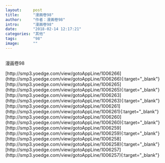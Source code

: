 ```yaml
---
layout:     post
title:      "漫画卷98"
author:     "作者：漫画卷98"
intro:      "漫画卷98"
date:       "2018-02-14 12:17:21"
categories: "其他"
tags:       "98"
image:      ""
---
```

<div style="text-align: center">
<p><img src=""/></p>
</div>
<p class="post-meta">
<span>漫画卷98</span>
</p>
[http://smp3.yoedge.com/view/gotoAppLine/1006266](http://smp3.yoedge.com/view/gotoAppLine/1006266){:target="_blank"}
[http://smp3.yoedge.com/view/gotoAppLine/1006265](http://smp3.yoedge.com/view/gotoAppLine/1006265){:target="_blank"}
[http://smp3.yoedge.com/view/gotoAppLine/1006263](http://smp3.yoedge.com/view/gotoAppLine/1006263){:target="_blank"}
[http://smp3.yoedge.com/view/gotoAppLine/1006261](http://smp3.yoedge.com/view/gotoAppLine/1006261){:target="_blank"}
[http://smp3.yoedge.com/view/gotoAppLine/1006260](http://smp3.yoedge.com/view/gotoAppLine/1006260){:target="_blank"}
[http://smp3.yoedge.com/view/gotoAppLine/1006259](http://smp3.yoedge.com/view/gotoAppLine/1006259){:target="_blank"}
[http://smp3.yoedge.com/view/gotoAppLine/1006258](http://smp3.yoedge.com/view/gotoAppLine/1006258){:target="_blank"}
[http://smp3.yoedge.com/view/gotoAppLine/1006257](http://smp3.yoedge.com/view/gotoAppLine/1006257){:target="_blank"}


